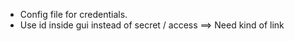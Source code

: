 - Config file for credentials. 
- Use id inside gui instead of secret / access ==> Need kind of link
